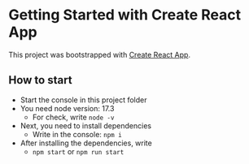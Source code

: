 # Getting Started with Create React App
This project was bootstrapped with [Create React App](https://github.com/facebook/create-react-app).

## How to start
 - Start the console in this project folder
 - You need node version: 17.3
    - For check, write ```node -v```
 - Next, you need to install dependencies
    - Write in the console: ```npm i```
 - After installing the dependencies, write
    - ```npm start``` or ```npm run start```
